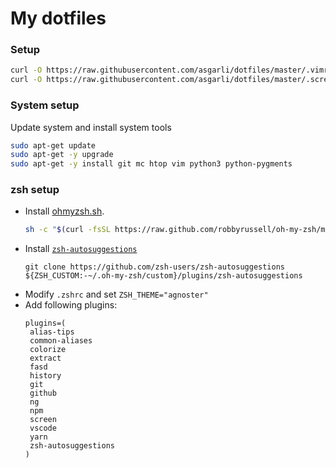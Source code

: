 # My dotfiles

### Setup

```sh
curl -O https://raw.githubusercontent.com/asgarli/dotfiles/master/.vimrc
curl -O https://raw.githubusercontent.com/asgarli/dotfiles/master/.screenrc
```

### System setup 

Update system and install system tools
```sh
sudo apt-get update
sudo apt-get -y upgrade
sudo apt-get -y install git mc htop vim python3 python-pygments
```

### zsh setup

 - Install [ohmyzsh.sh](https://ohmyz.sh/).
     ```sh
     sh -c "$(curl -fsSL https://raw.github.com/robbyrussell/oh-my-zsh/master/tools/install.sh)"
     ```
 - Install [`zsh-autosuggestions`](https://github.com/zsh-users/zsh-autosuggestions/blob/master/INSTALL.md)
     ```
     git clone https://github.com/zsh-users/zsh-autosuggestions ${ZSH_CUSTOM:-~/.oh-my-zsh/custom}/plugins/zsh-autosuggestions
     ```
 - Modify `.zshrc` and set `ZSH_THEME="agnoster"`
 - Add following plugins:
     ```
     plugins=(
      alias-tips
      common-aliases
      colorize
      extract
      fasd
      history
      git
      github
      ng
      npm
      screen
      vscode
      yarn
      zsh-autosuggestions
    )
    ```

